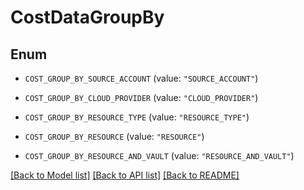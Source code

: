 # CostDataGroupBy

## Enum


* `COST_GROUP_BY_SOURCE_ACCOUNT` (value: `"SOURCE_ACCOUNT"`)

* `COST_GROUP_BY_CLOUD_PROVIDER` (value: `"CLOUD_PROVIDER"`)

* `COST_GROUP_BY_RESOURCE_TYPE` (value: `"RESOURCE_TYPE"`)

* `COST_GROUP_BY_RESOURCE` (value: `"RESOURCE"`)

* `COST_GROUP_BY_RESOURCE_AND_VAULT` (value: `"RESOURCE_AND_VAULT"`)


[[Back to Model list]](../README.md#documentation-for-models) [[Back to API list]](../README.md#documentation-for-api-endpoints) [[Back to README]](../README.md)


